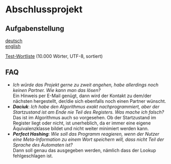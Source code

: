 # Abschlussprojekt  
  
## Aufgabenstellung
[deutsch](https://htmlpreview.github.io/?https://github.com/ue-basismodul-ws2021/ue-basismodul-ws2021.github.io/blob/main/projekt_de.html)  
[english](https://htmlpreview.github.io/?https://github.com/ue-basismodul-ws2021/ue-basismodul-ws2021.github.io/blob/main/projekt_en.html)  
  
[Test-Wortliste](wordlist.txt) (10.000 Wörter, UTF-8, sortiert)

## FAQ
- *Ich würde das Projekt gerne zu zweit angehen, habe allerdings noch keinen Partner. Wie kann man das lösen?*  
Ein Hinweis per E-Mail genügt, dann wird der Kontakt zu dem/der nächsten hergestellt, der/die sich ebenfalls noch einen Partner wünscht.
- ***Daciuk***: *Ich habe den Algorithmus exakt nachprogrammiert, aber der Startzustand ist am Ende nie Teil des Registers. Was mache ich falsch?*  
Das ist im Algorithmus auch so vorgesehen. Ob der Startzustand im Register liegt oder nicht, ist unerheblich, da er immer eine eigene Äquivalenzklasse bildet und nicht weiter minimiert werden kann.
- ***Perfect Hashing***: *Wie soll das Programm reagieren, wenn der Nutzer eine Meta-Information zu einem Wort speichern will, dass nicht Teil der Sprache des Automaten ist?*  
Dann soll genau das ausgegeben werden, nämlich dass der Lookup fehlgeschlagen ist.
